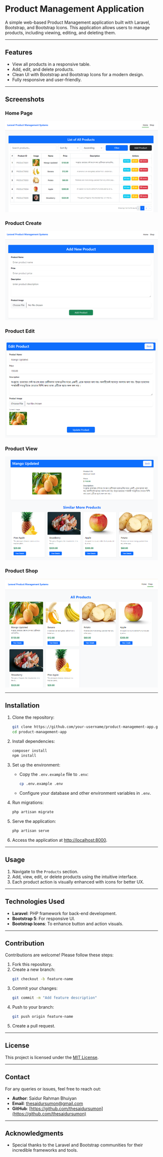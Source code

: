 # Product Management Application

A simple web-based Product Management application built with Laravel, Bootstrap, and Bootstrap Icons. This application allows users to manage products, including viewing, editing, and deleting them.

---

## Features

- View all products in a responsive table.
- Add, edit, and delete products.
- Clean UI with Bootstrap and Bootstrap Icons for a modern design.
- Fully responsive and user-friendly.

---

## Screenshots

### Home Page
![Home Page](./screenshots/home.png)

### Product Create
![Product Create](./screenshots/create.png)

### Product Edit
![Product Edit](./screenshots/edit.png)


### Product View
![Product View](./screenshots/view.png)

### Product Shop
![Product Shop](./screenshots/shop.png)


---

## Installation

1. Clone the repository:
    ```bash
    git clone https://github.com/your-username/product-management-app.git
    cd product-management-app
    ```

2. Install dependencies:
    ```bash
    composer install
    npm install
    ```

3. Set up the environment:
    - Copy the `.env.example` file to `.env`:
        ```bash
        cp .env.example .env
        ```
    - Configure your database and other environment variables in `.env`.

4. Run migrations:
    ```bash
    php artisan migrate
    ```

5. Serve the application:
    ```bash
    php artisan serve
    ```

6. Access the application at [http://localhost:8000](http://localhost:8000).

---

## Usage

1. Navigate to the `Products` section.
2. Add, view, edit, or delete products using the intuitive interface.
3. Each product action is visually enhanced with icons for better UX.

---

## Technologies Used

- **Laravel**: PHP framework for back-end development.
- **Bootstrap 5**: For responsive UI.
- **Bootstrap Icons**: To enhance button and action visuals.

---

## Contribution

Contributions are welcome! Please follow these steps:

1. Fork this repository.
2. Create a new branch:
    ```bash
    git checkout -b feature-name
    ```
3. Commit your changes:
    ```bash
    git commit -m "Add feature description"
    ```
4. Push to your branch:
    ```bash
    git push origin feature-name
    ```
5. Create a pull request.

---

## License

This project is licensed under the [MIT License](LICENSE).

---

## Contact

For any queries or issues, feel free to reach out:

- **Author**: Saidur Rahman Bhuiyan
- **Email**: thesaidursumon@gmail.com
- **GitHub**: [https://github.com/thesaidursumon](https://github.com/thesaidursumon)

---

## Acknowledgments

- Special thanks to the Laravel and Bootstrap communities for their incredible frameworks and tools.
